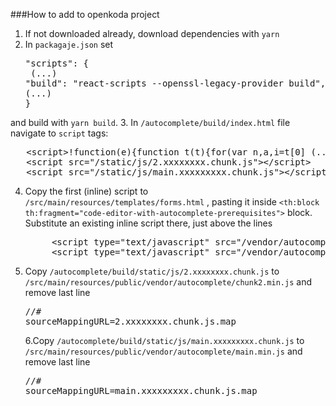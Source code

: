 ###How to add to openkoda project

1. If not downloaded already, download dependencies with `yarn`
2. In `packagaje.json` set
    <pre>"scripts": {
    (...)
   "build": "react-scripts --openssl-legacy-provider build",
   (...)
   }  </pre>
and build with `yarn build`.
3. In `/autocomplete/build/index.html` file navigate to `script` tags:
<pre>
   &lt;script&gt;!function(e){function t(t){for(var n,a,i=t[0] (...) &lt;/script&gt;
   &lt;script src="/static/js/2.xxxxxxxx.chunk.js"&gt;&lt;/script&gt;
   &lt;script src="/static/js/main.xxxxxxxxx.chunk.js"&gt;&lt;/script&gt;
</pre>
4. Copy the first (inline) script to `/src/main/resources/templates/forms.html` , pasting it inside  `<th:block th:fragment="code-editor-with-autocomplete-prerequisites">` block.
   Substitute an existing inline script there, just above the lines 
   <pre>
        &lt;script type="text/javascript" src="/vendor/autocomplete/chunk2.min.js"&gt;&lt;/script&gt;
        &lt;script type="text/javascript" src="/vendor/autocomplete/main.min.js"&gt;&lt;/script&gt;
   </pre>
6. Copy `/autocomplete/build/static/js/2.xxxxxxxx.chunk.js` to `/src/main/resources/public/vendor/autocomplete/chunk2.min.js`
and remove last line <pre>//# sourceMappingURL=2.xxxxxxxx.chunk.js.map</pre>
6.Copy `/autocomplete/build/static/js/main.xxxxxxxxx.chunk.js` to `/src/main/resources/public/vendor/autocomplete/main.min.js`
and remove last line <pre>//# sourceMappingURL=main.xxxxxxxxx.chunk.js.map</pre>